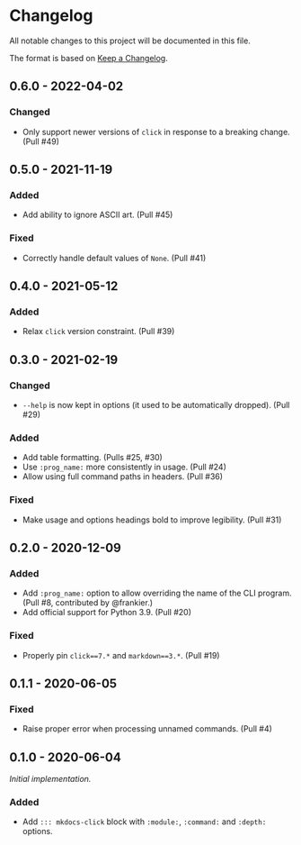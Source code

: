# Changelog

All notable changes to this project will be documented in this file.

The format is based on [Keep a Changelog](https://keepachangelog.com/en/1.0.0/).

## 0.6.0 - 2022-04-02

### Changed

- Only support newer versions of `click` in response to a breaking change. (Pull #49)

## 0.5.0 - 2021-11-19

### Added

- Add ability to ignore ASCII art. (Pull #45)

### Fixed

- Correctly handle default values of `None`. (Pull #41)

## 0.4.0 - 2021-05-12

### Added

- Relax `click` version constraint. (Pull #39)

## 0.3.0 - 2021-02-19

### Changed

- `--help` is now kept in options (it used to be automatically dropped). (Pull #29)

### Added

- Add table formatting. (Pulls #25, #30)
- Use `:prog_name:` more consistently in usage. (Pull #24)
- Allow using full command paths in headers. (Pull #36)

### Fixed

- Make usage and options headings bold to improve legibility. (Pull #31)

## 0.2.0 - 2020-12-09

### Added

- Add `:prog_name:` option to allow overriding the name of the CLI program. (Pull #8, contributed by @frankier.)
- Add official support for Python 3.9. (Pull #20)

### Fixed

- Properly pin `click==7.*` and `markdown==3.*`. (Pull #19)

## 0.1.1 - 2020-06-05

### Fixed

- Raise proper error when processing unnamed commands. (Pull #4)

## 0.1.0 - 2020-06-04

_Initial implementation._

### Added

- Add `::: mkdocs-click` block with `:module:`, `:command:` and `:depth:` options.
